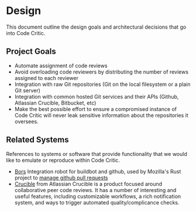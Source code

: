 # Design

This document outline the design goals and architectural decisions that go into Code Critic.

## Project Goals

* Automate assignment of code reviews
* Avoid overloading code reviewers by distributing the number of reviews assigned to each reviewer
* Integration with raw Git repositories (Git on the local filesystem or a plain Git server)
* Integration with common hosted Git services and their APIs (Github, Atlassian Crucible, Bitbucket, etc)
* Make the best possible effort to ensure a compromised instance of Code Critic will never leak sensitive information about the repositories it oversees.

## Related Systems

References to systems or software that provide functionality that we would like
to emulate or reproduce within Code Critic.

* [Bors](https://github.com/graydon/bors)
  Integration robot for buildbot and github, used by Mozilla's Rust project to
  [manage github pull requests](https://github.com/rust-lang/rust/blob/master/CONTRIBUTING.md#pull-requests)
* [Crucible](https://www.atlassian.com/software/crucible/overview) from Atlassian
  Crucible is a product focused around collaborative peer code reviews.
  It has a number of interesting and useful features, including customizable workflows,
  a rich notification system, and ways to trigger automated quality/complicance
  checks.

